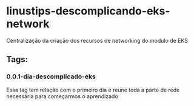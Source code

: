 # linustips-descomplicando-eks-network
Centralização da criação dos recursos de networking do modulo de EKS

## Tags:

### 0.0.1-dia-descomplicado-eks

Essa tag tem relação com o primeiro dia e reune toda a parte de rede necessária para começarmos o aprendizado 